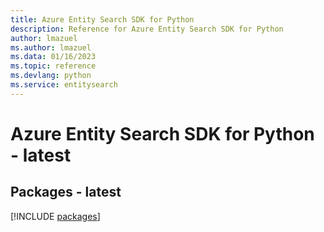 ```yaml
---
title: Azure Entity Search SDK for Python
description: Reference for Azure Entity Search SDK for Python
author: lmazuel
ms.author: lmazuel
ms.data: 01/16/2023
ms.topic: reference
ms.devlang: python
ms.service: entitysearch
---
```

# Azure Entity Search SDK for Python - latest
## Packages - latest
[!INCLUDE [packages](entity-search-index.md)]